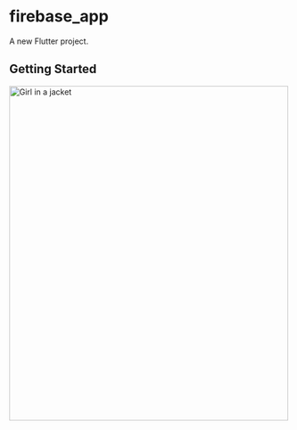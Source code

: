 # firebase_app

A new Flutter project.

## Getting Started
<img src="![Screenshot_1716803555](https://github.com/ahmedalnagdy18/social_app/assets/155566798/632313fa-a129-4072-8b1e-9245b6cb1c01)" alt="Girl in a jacket" width="500" height="600">


 
